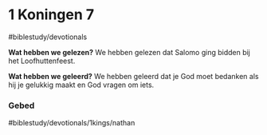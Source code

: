 # 1 Koningen 7
#biblestudy/devotionals

**Wat hebben we gelezen?**
We hebben gelezen dat Salomo ging bidden bij het Loofhuttenfeest.

**Wat hebben we geleerd?**
We hebben geleerd dat je God moet bedanken als hij je gelukkig maakt en God vragen om iets.

### Gebed 


#biblestudy/devotionals/1kings/nathan